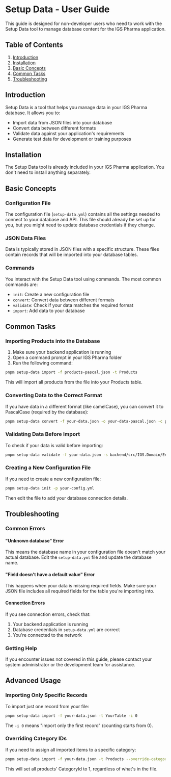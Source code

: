 # Setup Data - User Guide

This guide is designed for non-developer users who need to work with the Setup Data tool to manage database content for the IGS Pharma application.

## Table of Contents

1. [Introduction](#introduction)
2. [Installation](#installation)
3. [Basic Concepts](#basic-concepts)
4. [Common Tasks](#common-tasks)
5. [Troubleshooting](#troubleshooting)

## Introduction

Setup Data is a tool that helps you manage data in your IGS Pharma database. It allows you to:

- Import data from JSON files into your database
- Convert data between different formats
- Validate data against your application's requirements
- Generate test data for development or training purposes

## Installation

The Setup Data tool is already included in your IGS Pharma application. You don't need to install anything separately.

## Basic Concepts

### Configuration File

The configuration file (`setup-data.yml`) contains all the settings needed to connect to your database and API. This file should already be set up for you, but you might need to update database credentials if they change.

### JSON Data Files

Data is typically stored in JSON files with a specific structure. These files contain records that will be imported into your database tables.

### Commands

You interact with the Setup Data tool using commands. The most common commands are:

- `init`: Create a new configuration file
- `convert`: Convert data between different formats
- `validate`: Check if your data matches the required format
- `import`: Add data to your database

## Common Tasks

### Importing Products into the Database

1. Make sure your backend application is running
2. Open a command prompt in your IGS Pharma folder
3. Run the following command:

```bash
pnpm setup-data import -f products-pascal.json -t Products
```

This will import all products from the file into your Products table.

### Converting Data to the Correct Format

If you have data in a different format (like camelCase), you can convert it to PascalCase (required by the database):

```bash
pnpm setup-data convert -f your-data.json -o your-data-pascal.json -c pascal
```

### Validating Data Before Import

To check if your data is valid before importing:

```bash
pnpm setup-data validate -f your-data.json -s backend/src/IGS.Domain/Entities/YourEntity.cs
```

### Creating a New Configuration File

If you need to create a new configuration file:

```bash
pnpm setup-data init -p your-config.yml
```

Then edit the file to add your database connection details.

## Troubleshooting

### Common Errors

#### "Unknown database" Error

This means the database name in your configuration file doesn't match your actual database. Edit the `setup-data.yml` file and update the database name.

#### "Field doesn't have a default value" Error

This happens when your data is missing required fields. Make sure your JSON file includes all required fields for the table you're importing into.

#### Connection Errors

If you see connection errors, check that:

1. Your backend application is running
2. Database credentials in `setup-data.yml` are correct
3. You're connected to the network

### Getting Help

If you encounter issues not covered in this guide, please contact your system administrator or the development team for assistance.

## Advanced Usage

### Importing Only Specific Records

To import just one record from your file:

```bash
pnpm setup-data import -f your-data.json -t YourTable -i 0
```

The `-i 0` means "import only the first record" (counting starts from 0).

### Overriding Category IDs

If you need to assign all imported items to a specific category:

```bash
pnpm setup-data import -f your-data.json -t Products --override-category 1
```

This will set all products' CategoryId to 1, regardless of what's in the file.
